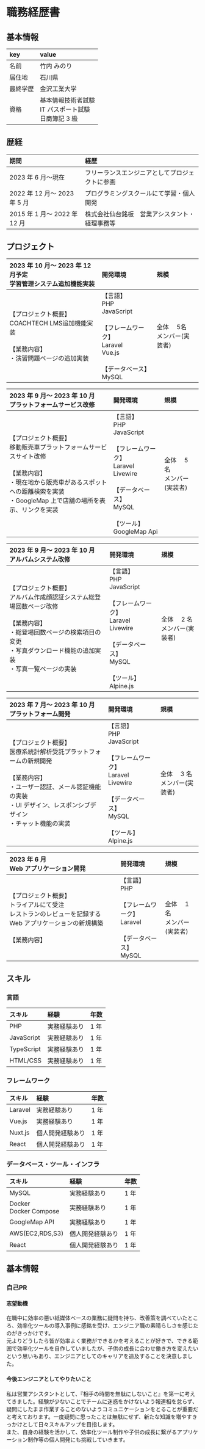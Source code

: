 # 職務経歴書

## 基本情報

| key      | value                                                    |
| :------- | :------------------------------------------------------- |
| 名前     | 竹内 みのり                                              |
| 居住地   | 石川県                                                   |
| 最終学歴 | 金沢工業大学                                             |
| 資格     | 基本情報技術者試験<br>IT パスポート試験<br>日商簿記 3 級 |

## 歴経

| 期間                         | 経歴                                           |
| :--------------------------- | :--------------------------------------------- |
| 2023 年 6 月～現在           | フリーランスエンジニアとしてプロジェクトに参画 |
| 2022 年 12 月～ 2023 年 5 月 | プログラミングスクールにて学習・個人開発       |
| 2015 年 1 月～ 2022 年 12 月 | 株式会社仙台銘板　営業アシスタント・経理事務等 |

## プロジェクト
| 2023 年 10 月～ 2023 年 12 月予定<br>学習管理システム追加機能実装                                                                                                                                         | 開発環境                                                                                                                                        | 規模                            |
| :--------------------------------------------------------------------------------------------------------------------------------------------------------------------------------------------------- | :---------------------------------------------------------------------------------------------------------------------------------------------- | :------------------------------ |
| 【プロジェクト概要】<br>COACHTECH LMS追加機能実装<br><br>【業務内容】<br>・演習問題ページの追加実装 | 【言語】<br>PHP<br>JavaScript<br><br>【フレームワーク】<br>Laravel<br>Vue.js<br><br>【データベース】<br>MySQL<br> | 全体　  5名<br>メンバー(実装者) |

| 2023 年 9 月～ 2023 年 10 月<br>プラットフォームサービス改修                                                                                                                                         | 開発環境                                                                                                                                        | 規模                            |
| :--------------------------------------------------------------------------------------------------------------------------------------------------------------------------------------------------- | :---------------------------------------------------------------------------------------------------------------------------------------------- | :------------------------------ |
| 【プロジェクト概要】<br>移動販売車プラットフォームサービスサイト改修<br><br>【業務内容】<br>・現在地から販売車があるスポットへの距離検索を実装<br>・GoogleMap 上で店舗の場所を表示、リンクを実装 | 【言語】<br>PHP<br>JavaScript<br><br>【フレームワーク】<br>Laravel Livewire<br><br>【データベース】<br>MySQL<br><br>【ツール】<br>GoogleMap Api | 全体　 5 名<br>メンバー(実装者) |

| 2023 年 9 月～ 2023 年 10 月<br>アルバムシステム改修                                                                                                                                           | 開発環境                                                                                                                                    | 規模                            |
| :--------------------------------------------------------------------------------------------------------------------------------------------------------------------------------------------- | :------------------------------------------------------------------------------------------------------------------------------------------ | :------------------------------ |
| 【プロジェクト概要】<br>アルバム作成顔認証システム総登場回数ページ改修<br><br>【業務内容】<br>・総登場回数ページの検索項目の変更<br>・写真ダウンロード機能の追加実装<br>・写真一覧ページの実装 | 【言語】<br>PHP<br>JavaScript<br><br>【フレームワーク】<br>Laravel Livewire<br><br>【データベース】<br>MySQL<br><br>【ツール】<br>Alpine.js | 全体　 2 名<br>メンバー(実装者) |

| 2023 年 7 月～ 2023 年 10 月<br>プラットフォーム開発                                                                                                                                            | 開発環境                                                                                                                                          | 規模                            |
| :---------------------------------------------------------------------------------------------------------------------------------------------------------------------------------------------- | :------------------------------------------------------------------------------------------------------------------------------------------------ | :------------------------------ |
| 【プロジェクト概要】<br>医療系統計解析受託プラットフォームの新規開発<br><br>【業務内容】<br>・ユーザー認証、メール認証機能の実装<br>・UI デザイン、レスポンシブデザイン<br>・チャット機能の実装 | 【言語】<br>PHP<br>JavaScript<br><br>【フレームワーク】<br>Laravel Livewire<br><br>【データベース】<br>MySQL<br><br>【ツール】<br>Alpine.js | 全体　 3 名<br>メンバー(実装者) |

| 2023 年 6 月<Br>Web アプリケーション開発                                                                                      | 開発環境                                                                                 | 規模                            |
| :---------------------------------------------------------------------------------------------------------------------------------- | :--------------------------------------------------------------------------------------- | :------------------------------ |
| 【プロジェクト概要】<br>トライアルにて受注<br>レストランのレビューを記録する Web アプリケーションの新規構築<br><br>【業務内容】<br> | 【言語】<br> PHP<br><br>【フレームワーク】<br> Laravel<br><br>【データベース】<br> MySQL | 全体　 1 名<br>メンバー(実装者) |

## スキル

### 言語

| スキル     | 経験         | 年数 |
| :--------- | :----------- | :--- |
| PHP        | 実務経験あり | 1 年 |
| JavaScript | 実務経験あり | 1 年 |
| TypeScript | 実務経験あり | 1 年 |
| HTML/CSS   | 実務経験あり | 1 年 |

### フレームワーク

| スキル  | 経験             | 年数 |
| :------ | :--------------- | :--- |
| Laravel | 実務経験あり     | 1 年 |
| Vue.js  | 実務経験あり     | 1 年 |
| Nuxt.js | 個人開発経験あり | 1 年 |
| React   | 個人開発経験あり | 1 年 |

### データベース・ツール・インフラ

| スキル                   | 経験             | 年数 |
| :----------------------- | :--------------- | :--- |
| MySQL                    | 実務経験あり     | 1 年 |
| Docker<br>Docker Compose | 実務経験あり     | 1 年 |
| GoogleMap API            | 実務経験あり     | 1 年 |
| AWS(EC2,RDS,S3)          | 個人開発経験あり | 1 年 |
| React                    | 個人開発経験あり | 1 年 |


## 基本情報

### 自己PR

#### 志望動機
在職中に効率の悪い紙媒体ベースの業務に疑問を持ち、改善策を調べていたところ、効率化ツールの導入事例に感銘を受け、エンジニア職の素晴らしさを感じたのがきっかけです。<br>
元よりどうしたら皆が効率よく業務ができるかを考えることが好きで、できる範囲で効率化ツールを自作していましたが、子供の成長に合わせ働き方を変えたいという思いもあり、エンジニアとしてのキャリアを追及することを決意しました。

#### 今後エンジニアとしてやりたいこと
私は営業アシスタントとして、『相手の時間を無駄にしないこと』を第一に考えてきました。経験が少ないことでチームに迷惑をかけないよう報連相を怠らず、疑問にしたまま作業することのないようコミュニケーションをとることが重要だと考えております。一度疑問に思ったことは無駄にせず、新たな知識を増やすきっかけとして日々スキルアップを目指します。<br>
また、自身の経験を活かして、効率化ツール制作や子供の成長に繋がるアプリケーション制作等の個人開発にも挑戦していきます。

